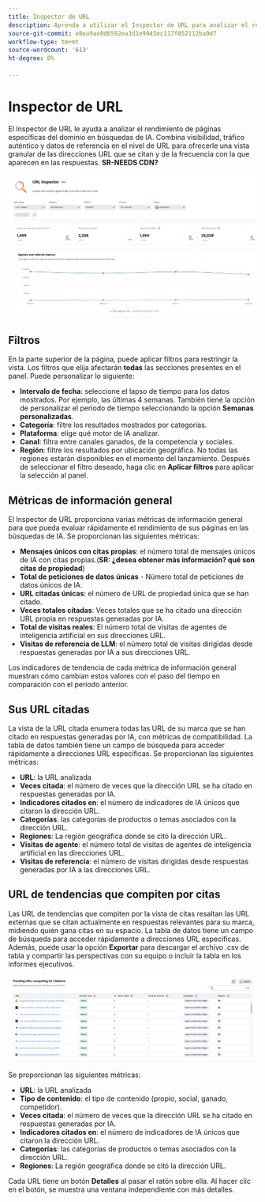 ```yaml
---
title: Inspector de URL
description: Aprenda a utilizar el Inspector de URL para analizar el rendimiento de páginas específicas del dominio en búsquedas de IA.
source-git-commit: e8ea9ae0d6592ea3d1e9945ec117f852112ba9d7
workflow-type: tm+mt
source-wordcount: '613'
ht-degree: 0%

---
```



# Inspector de URL

El Inspector de URL le ayuda a analizar el rendimiento de páginas específicas del dominio en búsquedas de IA. Combina visibilidad, tráfico auténtico y datos de referencia en el nivel de URL para ofrecerle una vista granular de las direcciones URL que se citan y de la frecuencia con la que aparecen en las respuestas. **SR-NEEDS CDN?**

![Inspector de URL](/help/dashboards/assets/url-insp.png)

## Filtros

En la parte superior de la página, puede aplicar filtros para restringir la vista. Los filtros que elija afectarán **todas** las secciones presentes en el panel. Puede personalizar lo siguiente:

* **Intervalo de fecha**: seleccione el lapso de tiempo para los datos mostrados. Por ejemplo, las últimas 4 semanas. También tiene la opción de personalizar el período de tiempo seleccionando la opción **Semanas personalizadas**.
* **Categoría**: filtre los resultados mostrados por categorías.
* **Plataforma**: elige qué motor de IA analizar.
* **Canal**: filtra entre canales ganados, de la competencia y sociales.
* **Región**: filtre los resultados por ubicación geográfica. No todas las regiones estarán disponibles en el momento del lanzamiento.
Después de seleccionar el filtro deseado, haga clic en **Aplicar filtros** para aplicar la selección al panel.

## Métricas de información general

El Inspector de URL proporciona varias métricas de información general para que pueda evaluar rápidamente el rendimiento de sus páginas en las búsquedas de IA. Se proporcionan las siguientes métricas:

* **Mensajes únicos con citas propias**: el número total de mensajes únicos de IA con citas propias.(**SR: ¿desea obtener más información? qué son citas de propiedad**)
* **Total de peticiones de datos únicas** - Número total de peticiones de datos únicos de IA.
* **URL citadas únicas**: el número de URL de propiedad única que se han citado.
* **Veces totales citadas**: Veces totales que se ha citado una dirección URL propia en respuestas generadas por IA.
* **Total de visitas reales**: El número total de visitas de agentes de inteligencia artificial en sus direcciones URL.
* **Visitas de referencia de LLM**: el número total de visitas dirigidas desde respuestas generadas por IA a sus direcciones URL.

Los indicadores de tendencia de cada métrica de información general muestran cómo cambian estos valores con el paso del tiempo en comparación con el período anterior.

## Sus URL citadas

La vista de la URL citada enumera todas las URL de su marca que se han citado en respuestas generadas por IA, con métricas de compatibilidad. La tabla de datos también tiene un campo de búsqueda para acceder rápidamente a direcciones URL específicas. Se proporcionan las siguientes métricas:

* **URL**: la URL analizada
* **Veces citada**: el número de veces que la dirección URL se ha citado en respuestas generadas por IA.
* **Indicadores citados en**: el número de indicadores de IA únicos que citaron la dirección URL.
* **Categorías**: las categorías de productos o temas asociados con la dirección URL.
* **Regiones**: La región geográfica donde se citó la dirección URL.
* **Visitas de agente**: el número total de visitas de agentes de inteligencia artificial en las direcciones URL.
* **Visitas de referencia**: el número de visitas dirigidas desde respuestas generadas por IA a las direcciones URL.

## URL de tendencias que compiten por citas

Las URL de tendencias que compiten por la vista de citas resaltan las URL externas que se citan actualmente en respuestas relevantes para su marca, midiendo quién gana citas en su espacio. La tabla de datos tiene un campo de búsqueda para acceder rápidamente a direcciones URL específicas. Además, puede usar la opción **Exportar** para descargar el archivo .csv de tabla y compartir las perspectivas con su equipo o incluir la tabla en los informes ejecutivos.

![URL de tendencias compitiendo por las citas](/help/dashboards/assets/trend-url.png)

Se proporcionan las siguientes métricas:

* **URL**: la URL analizada
* **Tipo de contenido**: el tipo de contenido (propio, social, ganado, competidor).
* **Veces citada**: el número de veces que la dirección URL se ha citado en respuestas generadas por IA.
* **Indicadores citados en**: el número de indicadores de IA únicos que citaron la dirección URL.
* **Categorías**: las categorías de productos o temas asociados con la dirección URL.
* **Regiones**: La región geográfica donde se citó la dirección URL.

Cada URL tiene un botón **Detalles** al pasar el ratón sobre ella. Al hacer clic en el botón, se muestra una ventana independiente con más detalles.
